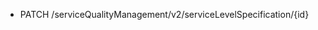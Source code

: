 <!--
    ATTENTION: This file was generated via gradle!
               Do NOT manually edit this file! Any such changes will be overwritten!
-->

* PATCH /serviceQualityManagement/v2/serviceLevelSpecification/{id}
